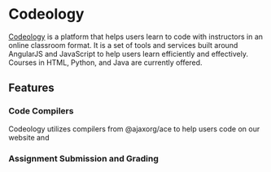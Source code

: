 # Codeology

[Codeology](codeology.org) is a platform that helps users learn to code with instructors in an online classroom format. It is a set of tools and services built around AngularJS and JavaScript to help users learn efficiently and effectively. Courses in HTML, Python, and Java are currently offered. 

## Features

### Code Compilers

Codeology utilizes compilers from @ajaxorg/ace to help users code on our website and 

### Assignment Submission and Grading


